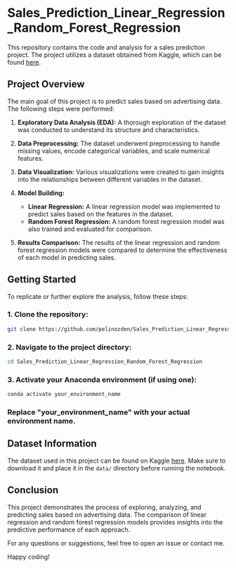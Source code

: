 # Sales_Prediction_Linear_Regression_Random_Forest_Regression

This repository contains the code and analysis for a sales prediction project. The project utilizes a dataset obtained from Kaggle, which can be found [here](https://www.kaggle.com/datasets/harrimansaragih/dummy-advertising-and-sales-data).

## Project Overview

The main goal of this project is to predict sales based on advertising data. The following steps were performed:

1. **Exploratory Data Analysis (EDA):** A thorough exploration of the dataset was conducted to understand its structure and characteristics.

2. **Data Preprocessing:** The dataset underwent preprocessing to handle missing values, encode categorical variables, and scale numerical features.

3. **Data Visualization:** Various visualizations were created to gain insights into the relationships between different variables in the dataset.

4. **Model Building:**
   - **Linear Regression:** A linear regression model was implemented to predict sales based on the features in the dataset.
   - **Random Forest Regression:** A random forest regression model was also trained and evaluated for comparison.

5. **Results Comparison:** The results of the linear regression and random forest regression models were compared to determine the effectiveness of each model in predicting sales.

## Getting Started

To replicate or further explore the analysis, follow these steps:


### 1. Clone the repository:
```bash
git clone https://github.com/pelinozden/Sales_Prediction_Linear_Regression_Random_Forest_Regression.git
```
### 2. Navigate to the project directory:
```bash
cd Sales_Prediction_Linear_Regression_Random_Forest_Regression
```
### 3. Activate your Anaconda environment (if using one):
```bash
conda activate your_environment_name
```
### Replace "your_environment_name" with your actual environment name.

## Dataset Information

The dataset used in this project can be found on Kaggle [here](https://www.kaggle.com/datasets/harrimansaragih/dummy-advertising-and-sales-data). Make sure to download it and place it in the `data/` directory before running the notebook.

## Conclusion

This project demonstrates the process of exploring, analyzing, and predicting sales based on advertising data. The comparison of linear regression and random forest regression models provides insights into the predictive performance of each approach.

For any questions or suggestions, feel free to open an issue or contact me.

Happy coding!
